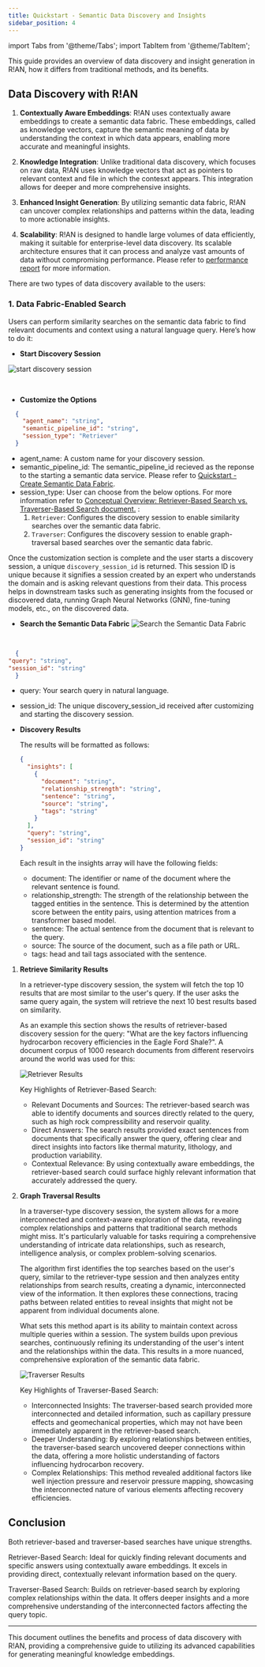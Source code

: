 ```yaml
---
title: Quickstart - Semantic Data Discovery and Insights
sidebar_position: 4
---
```


import Tabs from '@theme/Tabs';
import TabItem from '@theme/TabItem';

This guide provides an overview of data discovery and insight generation in R!AN, how it differs from traditional methods, and its benefits. 

## Data Discovery with R!AN

1. **Contextually Aware Embeddings**: R!AN uses contextually aware embeddings to create a semantic data fabric. These embeddings, called as knowledge vectors, capture the semantic meaning of data by understanding the context in which data appears, enabling more accurate and meaningful insights.

2. **Knowledge Integration**: Unlike traditional data discovery, which focuses on raw data, R!AN uses knowledge vectors that act as pointers to relevant context and file in which the contesxt appears. This integration allows for deeper and more comprehensive insights.

3. **Enhanced Insight Generation**: By utilizing semantic data fabric, R!AN can uncover complex relationships and patterns within the data, leading to more actionable insights.

4. **Scalability**: R!AN is designed to handle large volumes of data efficiently, making it suitable for enterprise-level data discovery. Its scalable architecture ensures that it can process and analyze vast amounts of data without compromising performance. Please refer to [performance report](../overview/performance_report.md) for more information.


  There are two types of data discovery available to the users:

  ### 1. Data Fabric-Enabled Search

  Users can perform similarity searches on the semantic data fabric to find relevant documents and context using a natural language query. Here’s how to do it:

  - **Start Discovery Session**

  ![start discovery session](../assets/get-started/start_discovery_session.png)

  <br />

  - **Customize the Options**

  ```json
    {
      "agent_name": "string",
      "semantic_pipeline_id": "string",
      "session_type": "Retriever"
    }
  ```

  - agent_name: A custom name for your discovery session. 
  - semantic_pipeline_id: The semantic_pipeline_id recieved as the reponse to the starting a semantic data service. Please refer to [Quickstart - Create Semantic Data Fabric](../get-started/quickstart-2.md).
  - session_type: User can choose from the below options. For more information refer to [Conceptual Overview: Retriever-Based Search vs. Traverser-Based Search document.](../guides/retriever_traversar_review.md) :
    1. `Retriever`: Configures the discovery session to enable similarity searches over the semantic data fabric.
    2. `Traverser`: Configures the discovery session to enable graph-traversal based searches over the semantic data fabric.
  
  Once the customization section is complete and the user starts a discovery session, a unique `discovery_session_id` is returned. This session ID is unique because it signifies a session created by an expert who understands the domain and is asking relevant questions from their data. This process helps in downstream tasks such as generating insights from the focused or discovered data, running Graph Neural Networks (GNN), fine-tuning models, etc., on the discovered data.

  - **Search the Semantic Data Fabric**
  ![Search the Semantic Data Fabric](../assets/get-started/discovery_search.png)

  <br />

  ```json
    {
  "query": "string",
  "session_id": "string"
    }
  ```
  - query: Your search query in natural language.
  - session_id: The unique discovery_session_id received after customizing and starting the discovery session.

  - **Discovery Results**
      
      The results will be formatted as follows:
      ```json
      {
        "insights": [
          {
            "document": "string",
            "relationship_strength": "string",
            "sentence": "string",
            "source": "string",
            "tags": "string"
          }
        ],
        "query": "string",
        "session_id": "string"
      }
      ```
    Each result in the insights array will have the following fields:

      - document: The identifier or name of the document where the relevant sentence is found.
      - relationship_strength: The strength of the relationship between the tagged entities in the sentence. This is determined by the attention score between the entity pairs, using attention matrices from a transformer based model.
      - sentence: The actual sentence from the document that is relevant to the query.
      - source: The source of the document, such as a file path or URL.
      - tags: head and tail tags associated with the sentence.


  1. **Retrieve Similarity Results**
      
      In a retriever-type discovery session, the system will fetch the top 10 results that are most similar to the user's query. If the user asks the same query again, the system will retrieve the next 10 best results based on similarity.
      
      As an example this section shows the results of retriever-based discovery session for the query: "What are the key factors influencing hydrocarbon recovery efficiencies in the Eagle Ford Shale?". A document corpus of 1000 research documents from different reservoirs around the world was used for this:

     ![Retriever Results](../assets/get-started/embedding_based_search.png)
     <br />

      Key Highlights of Retriever-Based Search:

      - Relevant Documents and Sources: The retriever-based search was able to identify documents and sources directly related to the query, such as high rock compressibility and reservoir quality.
      - Direct Answers: The search results provided exact sentences from documents that specifically answer the query, offering clear and direct insights into factors like thermal maturity, lithology, and production variability.
      - Contextual Relevance: By using contextually aware embeddings, the retriever-based search could surface highly relevant information that accurately addressed the query.


  2. **Graph Traversal Results**
      
      In a traverser-type discovery session, the system allows for a more interconnected and context-aware exploration of the data, revealing complex relationships and patterns that traditional search methods might miss. It's particularly valuable for tasks requiring a comprehensive understanding of intricate data relationships, such as research, intelligence analysis, or complex problem-solving scenarios.

      The algorithm first identifies the top searches based on the user's query, similar to the retriever-type session and then analyzes entity relationships from search results, creating a dynamic, interconnected view of the information. It then explores these connections, tracing paths between related entities to reveal insights that might not be apparent from individual documents alone.

      What sets this method apart is its ability to maintain context across multiple queries within a session. The system builds upon previous searches, continuously refining its understanding of the user's intent and the relationships within the data. This results in a more nuanced, comprehensive exploration of the semantic data fabric.

      ![Traverser Results](../assets/get-started/traverser_based_search.png)
      <br />

      Key Highlights of Traverser-Based Search:

        - Interconnected Insights: The traverser-based search provided more interconnected and detailed information, such as capillary pressure effects and geomechanical properties, which may not have been immediately apparent in the retriever-based search.
        - Deeper Understanding: By exploring relationships between entities, the traverser-based search uncovered deeper connections within the data, offering a more holistic understanding of factors influencing hydrocarbon recovery.
        - Complex Relationships: This method revealed additional factors like well injection pressure and reservoir pressure mapping, showcasing the interconnected nature of various elements affecting recovery efficiencies.
      


## Conclusion
  Both retriever-based and traverser-based searches have unique strengths.
  
  Retriever-Based Search: Ideal for quickly finding relevant documents and specific answers using contextually aware embeddings. It excels in providing direct, contextually relevant information based on the query.
  
  Traverser-Based Search: Builds on retriever-based search by exploring complex relationships within the data. It offers deeper insights and a more comprehensive understanding of the interconnected factors affecting the query topic.



---

This document outlines the benefits and process of data discovery with R!AN, providing a comprehensive guide to utilizing its advanced capabilities for generating meaningful knowledge embeddings.